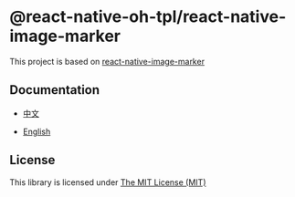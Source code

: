 # @react-native-oh-tpl/react-native-image-marker

This project is based on [react-native-image-marker](https://github.com/JimmyDaddy/react-native-image-marker)

## Documentation

- [中文](https://gitee.com/react-native-oh-library/usage-docs/blob/master/zh-cn/react-native-image-marker.md)

- [English](https://gitee.com/react-native-oh-library/usage-docs/blob/master/en/react-native-image-marker.md)

## License

This library is licensed under [The MIT License (MIT)](https://github.com/react-native-oh-library/react-native-image-marker/blob/sig/LICENSE)

